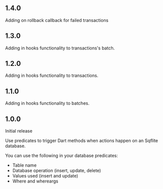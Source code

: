 ## 1.4.0

Adding on rollback callback for failed transactions

## 1.3.0

Adding in hooks functionality to transactions's batch.

## 1.2.0

Adding in hooks functionality to transactions.

## 1.1.0

Adding in hooks functionality to batches.

## 1.0.0

Initial release

Use predicates to trigger Dart methods when actions happen on an Sqflite database.

You can use the following in your database predicates:
- Table name
- Database operation (insert, update, delete)
- Values used (insert and update)
- Where and whereargs
